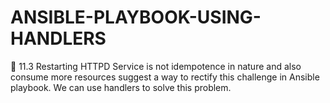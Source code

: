 # ANSIBLE-PLAYBOOK-USING-HANDLERS
🔰 11.3  Restarting HTTPD Service is not idempotence in nature and also consume more resources suggest a way to rectify this challenge in Ansible playbook. We can use handlers to solve this problem.
